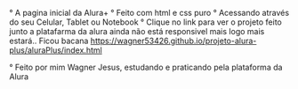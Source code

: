 °  A pagina inicial da Alura+
°  Feito com html e css puro
°  Acessando através do seu Celular, Tablet ou Notebook
°  Clique no link para ver o projeto feito junto a platafarma da alura ainda não está responsivel mais logo mais estará..
Ficou bacana https://wagner53426.github.io/projeto-alura-plus/aluraPlus/index.html

°  Feito por mim Wagner Jesus, estudando e praticando pela plataforma da Alura

